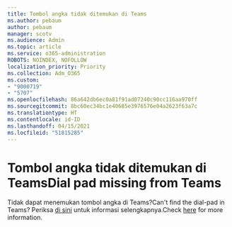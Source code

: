 ```yaml
---
title: Tombol angka tidak ditemukan di Teams
ms.author: pebaum
author: pebaum
manager: scotv
ms.audience: Admin
ms.topic: article
ms.service: o365-administration
ROBOTS: NOINDEX, NOFOLLOW
localization_priority: Priority
ms.collection: Adm_O365
ms.custom:
- "9000719"
- "5707"
ms.openlocfilehash: 86a642db6ec0a81f91ad07240c90cc116aa970ff
ms.sourcegitcommit: 8bc60ec34bc1e40685e3976576e04a2623f63a7c
ms.translationtype: HT
ms.contentlocale: id-ID
ms.lasthandoff: 04/15/2021
ms.locfileid: "51815285"
---
```

# <a name="dial-pad-missing-from-teams"></a><span data-ttu-id="0bfc4-102">Tombol angka tidak ditemukan di Teams</span><span class="sxs-lookup"><span data-stu-id="0bfc4-102">Dial pad missing from Teams</span></span>

<span data-ttu-id="0bfc4-103">Tidak dapat menemukan tombol angka di Teams?</span><span class="sxs-lookup"><span data-stu-id="0bfc4-103">Can't find the dial-pad in Teams?</span></span> <span data-ttu-id="0bfc4-104">Periksa [di sini](https://docs.microsoft.com/alchemyinsights/teams-voice-dial-pad-missing) untuk informasi selengkapnya.</span><span class="sxs-lookup"><span data-stu-id="0bfc4-104">Check [here](https://docs.microsoft.com/alchemyinsights/teams-voice-dial-pad-missing) for more information.</span></span>
